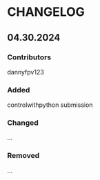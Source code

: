 # CHANGELOG

## 04.30.2024
### Contributors
dannyfpv123

### Added
controlwithpython submission

### Changed
...

### Removed
...